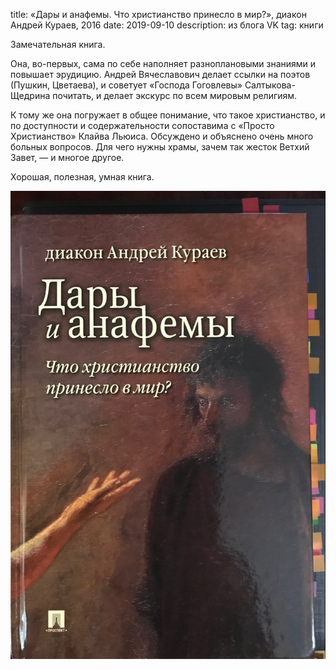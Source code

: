 title: «Дары и анафемы. Что христианство принесло в мир?», диакон Андрей Кураев, 2016
date: 2019-09-10
description: из блога VK
tag: книги

Замечательная книга.

Она, во-первых, сама по себе наполняет разноплановыми знаниями и повышает эрудицию. Андрей Вячеславович делает ссылки на поэтов (Пушкин, Цветаева), и советует «Господа Гоговлевы» Салтыкова-Щедрина почитать, и делает экскурс по всем мировым религиям.

К тому же она погружает в общее понимание, что такое христианство, и по доступности и содержательности сопоставима с «Просто Христианство» Клайва Льюиса. Обсуждено и объяснено очень много больных вопросов. Для чего нужны храмы, зачем так жесток Ветхий Завет, — и многое другое.

Хорошая, полезная, умная книга.

![post-image](/static/img/posts/anafems.png)